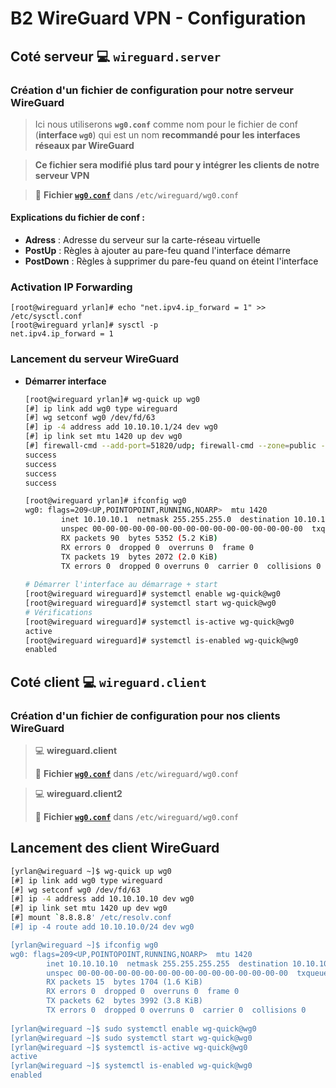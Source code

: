 # B2 WireGuard VPN - Configuration

## **Coté serveur :computer: `wireguard.server`**
### **Création d'un fichier de configuration pour notre serveur WireGuard**


> Ici nous utiliserons **`wg0.conf`** comme nom pour le fichier de conf (**interface `wg0`**) qui est un nom **recommandé pour les interfaces réseaux par WireGuard**

> **Ce fichier sera modifié plus tard pour y intégrer les clients de notre serveur VPN**

> :file_folder:	 **Fichier [`wg0.conf`](./conf/wg0.conf)** dans `/etc/wireguard/wg0.conf`

#### **Explications du fichier de conf :**

- **Adress** : Adresse du serveur sur la carte-réseau virtuelle
- **PostUp** : Règles à ajouter au pare-feu quand l'interface démarre
- **PostDown** : Règles à supprimer du pare-feu quand on éteint l'interface

### **Activation IP Forwarding**

```
[root@wireguard yrlan]# echo "net.ipv4.ip_forward = 1" >> /etc/sysctl.conf
[root@wireguard yrlan]# sysctl -p
net.ipv4.ip_forward = 1
```

### **Lancement du serveur WireGuard**
- **Démarrer interface**
    ```bash
    [root@wireguard yrlan]# wg-quick up wg0
    [#] ip link add wg0 type wireguard
    [#] wg setconf wg0 /dev/fd/63
    [#] ip -4 address add 10.10.10.1/24 dev wg0
    [#] ip link set mtu 1420 up dev wg0
    [#] firewall-cmd --add-port=51820/udp; firewall-cmd --zone=public --add-masquerade; firewall-cmd --direct --add-rule ipv4 filter FORWARD 0 -i wg0 -o enp0s8 -j ACCEPT; firewall-cmd --direct --add-rule ipv4 nat POSTROUTING 0 -o enp0s8 -j MASQUERADE
    success
    success
    success
    success

    [root@wireguard yrlan]# ifconfig wg0
    wg0: flags=209<UP,POINTOPOINT,RUNNING,NOARP>  mtu 1420
            inet 10.10.10.1  netmask 255.255.255.0  destination 10.10.10.1
            unspec 00-00-00-00-00-00-00-00-00-00-00-00-00-00-00-00  txqueuelen 1000  (UNSPEC)
            RX packets 90  bytes 5352 (5.2 KiB)
            RX errors 0  dropped 0  overruns 0  frame 0
            TX packets 19  bytes 2072 (2.0 KiB)
            TX errors 0  dropped 0 overruns 0  carrier 0  collisions 0
        
    # Démarrer l'interface au démarrage + start 
    [root@wireguard wireguard]# systemctl enable wg-quick@wg0
    [root@wireguard wireguard]# systemctl start wg-quick@wg0
    # Vérifications
    [root@wireguard wireguard]# systemctl is-active wg-quick@wg0
    active
    [root@wireguard wireguard]# systemctl is-enabled wg-quick@wg0
    enabled
    ```


## **Coté client :computer: `wireguard.client`**
### Création d'un fichier de configuration pour nos clients WireGuard

> :computer: **wireguard.client**
> 
> :file_folder:	 **Fichier [`wg0.conf`](./conf/client_wg0.conf)** dans `/etc/wireguard/wg0.conf`

> :computer: **wireguard.client2**
> 
> :file_folder:	 **Fichier [`wg0.conf`](./conf/client2_wg0.conf)** dans `/etc/wireguard/wg0.conf`

## Lancement des client WireGuard
```bash
[yrlan@wireguard ~]$ wg-quick up wg0
[#] ip link add wg0 type wireguard
[#] wg setconf wg0 /dev/fd/63
[#] ip -4 address add 10.10.10.10 dev wg0
[#] ip link set mtu 1420 up dev wg0
[#] mount `8.8.8.8' /etc/resolv.conf
[#] ip -4 route add 10.10.10.0/24 dev wg0

[yrlan@wireguard ~]$ ifconfig wg0
wg0: flags=209<UP,POINTOPOINT,RUNNING,NOARP>  mtu 1420
        inet 10.10.10.10  netmask 255.255.255.255  destination 10.10.10.10
        unspec 00-00-00-00-00-00-00-00-00-00-00-00-00-00-00-00  txqueuelen 1000  (UNSPEC)
        RX packets 15  bytes 1704 (1.6 KiB)
        RX errors 0  dropped 0  overruns 0  frame 0
        TX packets 62  bytes 3992 (3.8 KiB)
        TX errors 0  dropped 0 overruns 0  carrier 0  collisions 0
        
[yrlan@wireguard ~]$ sudo systemctl enable wg-quick@wg0
[yrlan@wireguard ~]$ sudo systemctl start wg-quick@wg0
[yrlan@wireguard ~]$ systemctl is-active wg-quick@wg0
active
[yrlan@wireguard ~]$ systemctl is-enabled wg-quick@wg0
enabled
```
